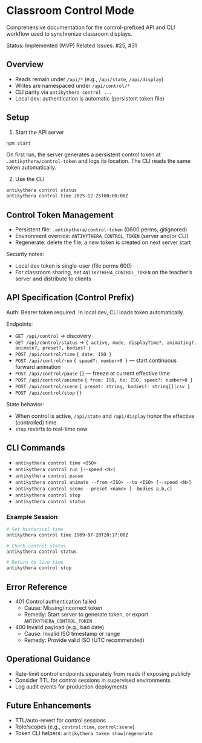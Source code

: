 # Classroom Control Mode

Comprehensive documentation for the control-prefixed API and CLI workflow used to synchronize classroom displays.

Status: Implemented (MVP)
Related Issues: #25, #31

## Overview
- Reads remain under `/api/*` (e.g., `/api/state`, `/api/display`)
- Writes are namespaced under `/api/control/*`
- CLI parity via `antikythera control ...`
- Local dev: authentication is automatic (persistent token file)

## Setup
1) Start the API server
```bash
npm start
```
On first run, the server generates a persistent control token at `.antikythera/control-token` and logs its location. The CLI reads the same token automatically.

2) Use the CLI
```bash
antikythera control status
antikythera control time 2025-12-25T00:00:00Z
```

## Control Token Management
- Persistent file: `.antikythera/control-token` (0600 perms, gitignored)
- Environment override: `ANTIKYTHERA_CONTROL_TOKEN` (server and/or CLI)
- Regenerate: delete the file; a new token is created on next server start

Security notes:
- Local dev token is single-user (file perms 600)
- For classroom sharing, set `ANTIKYTHERA_CONTROL_TOKEN` on the teacher’s server and distribute to clients

## API Specification (Control Prefix)
Auth: Bearer token required. In local dev, CLI loads token automatically.

Endpoints:
- `GET /api/control` → discovery
- `GET /api/control/status` → `{ active, mode, displayTime?, animating?, animate?, preset?, bodies? }`
- `POST /api/control/time` `{ date: ISO }`
- `POST /api/control/run` `{ speed?: number>0 }` — start continuous forward animation
- `POST /api/control/pause` `{}` — freeze at current effective time
- `POST /api/control/animate` `{ from: ISO, to: ISO, speed?: number>0 }`
- `POST /api/control/scene` `{ preset: string, bodies?: string[]|csv }`
- `POST /api/control/stop` `{}`

State behavior:
- When control is active, `/api/state` and `/api/display` honor the effective (controlled) time
- `stop` reverts to real-time now

## CLI Commands
- `antikythera control time <ISO>`
- `antikythera control run [--speed <N>]`
- `antikythera control pause`
- `antikythera control animate --from <ISO> --to <ISO> [--speed <N>]`
- `antikythera control scene --preset <name> [--bodies a,b,c]`
- `antikythera control stop`
- `antikythera control status`

### Example Session
```bash
# Set historical time
antikythera control time 1969-07-20T20:17:00Z

# Check control status
antikythera control status

# Return to live time
antikythera control stop
```

## Error Reference
- 401 Control authentication failed
  - Cause: Missing/incorrect token
  - Remedy: Start server to generate token, or export `ANTIKYTHERA_CONTROL_TOKEN`
- 400 Invalid payload (e.g., bad date)
  - Cause: Invalid ISO timestamp or range
  - Remedy: Provide valid ISO (UTC recommended)

## Operational Guidance
- Rate-limit control endpoints separately from reads if exposing publicly
- Consider TTL for control sessions in supervised environments
- Log audit events for production deployments

## Future Enhancements
- TTL/auto-revert for control sessions
- Role/scopes (e.g., `control:time`, `control:scene`)
- Token CLI helpers: `antikythera token show|regenerate`